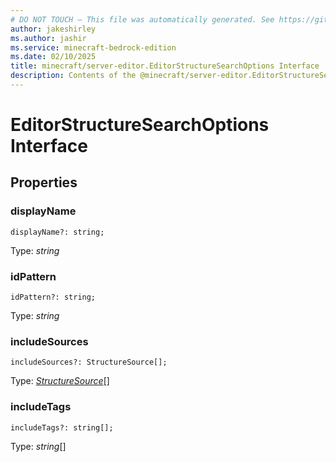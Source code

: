 ```yaml
---
# DO NOT TOUCH — This file was automatically generated. See https://github.com/mojang/minecraftapidocsgenerator to modify descriptions, examples, etc.
author: jakeshirley
ms.author: jashir
ms.service: minecraft-bedrock-edition
ms.date: 02/10/2025
title: minecraft/server-editor.EditorStructureSearchOptions Interface
description: Contents of the @minecraft/server-editor.EditorStructureSearchOptions class.
---
```

# EditorStructureSearchOptions Interface

## Properties

### **displayName**
`displayName?: string;`

Type: *string*

### **idPattern**
`idPattern?: string;`

Type: *string*

### **includeSources**
`includeSources?: StructureSource[];`

Type: [*StructureSource*](StructureSource.md)[]

### **includeTags**
`includeTags?: string[];`

Type: *string*[]
